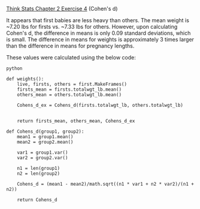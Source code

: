 [Think Stats Chapter 2 Exercise 4](http://greenteapress.com/thinkstats2/html/thinkstats2003.html#toc24) (Cohen's d)

It appears that first babies are less heavy than others.  The mean weight is ~7.20 lbs for firsts vs. ~7.33 lbs for others.  However, upon calculating Cohen's d, the difference in means is only 0.09 standard deviations, which is small.  The difference in means for weights is approximately 3 times larger than the difference in means for pregnancy lengths.

These values were calculated using the below code:

```
python

def weights():
    live, firsts, others = first.MakeFrames()
    firsts_mean = firsts.totalwgt_lb.mean()
    others_mean = others.totalwgt_lb.mean()

    Cohens_d_ex = Cohens_d(firsts.totalwgt_lb, others.totalwgt_lb)


    return firsts_mean, others_mean, Cohens_d_ex

def Cohens_d(group1, group2):
    mean1 = group1.mean()
    mean2 = group2.mean()

    var1 = group1.var()
    var2 = group2.var()

    n1 = len(group1)
    n2 = len(group2)

    Cohens_d = (mean1 - mean2)/math.sqrt((n1 * var1 + n2 * var2)/(n1 + n2))

    return Cohens_d
```
